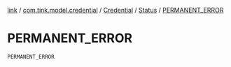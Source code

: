 [link](../../../index.md) / [com.tink.model.credential](../../index.md) / [Credential](../index.md) / [Status](index.md) / [PERMANENT_ERROR](./-p-e-r-m-a-n-e-n-t_-e-r-r-o-r.md)

# PERMANENT_ERROR

`PERMANENT_ERROR`